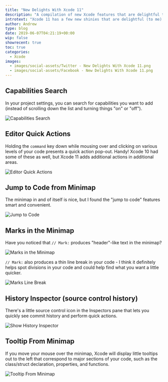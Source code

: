 ```yaml
---
title: "New Delights With Xcode 11"
description: "A compilation of new Xcode features that are delightful to me."
introtext: "Xcode 11 has a few new shinies that are delightful (to me).  This running list is here for you to notice and (hopefully) enjoy as well."
author: Andrew
type: blog
date: 2019-06-07T04:21:19+00:00
wip: false
showrecent: true
toc: true
categories:
  - Xcode
images:
  - images/social-assets/Twitter - New Delights With Xcode 11.png
  - images/social-assets/Facebook - New Delights With Xcode 11.png
---
```


## Capabilities Search
In your project settings, you can search for capabilities you want to add (instead of scrolling down the list and turning things "on" or "off").

![Capabilities Search](capabilities-search.gif)

## Editor Quick Actions
Holding the `command` key down while mousing over and clicking on various levels of your code presents a quick action pop-out.  Handy!  Xcode 10 had some of these as well, but Xcode 11 adds additional actions in additional areas.

![Editor Quick Actions](editor-quick-actions.gif)

## Jump to Code from Minimap
The minimap in and of itself is nice, but I found the "jump to code" features smart and convenient.

![Jump to Code](jump-to-code.gif)

## Marks in the Minimap
Have you noticed that `// Mark:` produces "header"-like text in the minimap?

![Marks in the Minimap](marks-minimap.png)

`// Mark:` also produces a thin line break in your code - I think it definitely helps spot divisions in your code and could help find what you want a little quicker.

![Marks Line Break](marks-linebreak.png)

## History Inspector (source control history)
There's a little source control icon in the Inspectors pane that lets you quickly see commit history and perform quick actions.

![Show History Inspector](show-history-inspector.gif)

## Tooltip From Minimap
If you move your mouse over the minimap, Xcode will display little tooltips out to the left that correspond to major sections of your code, such as the class/struct declaration, properties, and functions.

![Tooltip From Minimap](tooltip-from-minimap.gif)